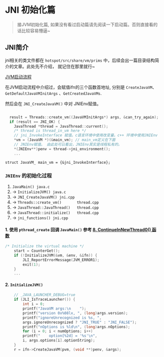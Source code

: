 # JNI 初始化篇

> 接JVM初始化篇, 如果没有看过启动篇请先阅读一下启动篇。否则直接看的话比较容易懵逼~

## JNI简介

jni相关的类文件都在 `hotspot/src/share/vm/prims` 中，后续会出一篇目录结构简介的文章。此处先不介绍， 就记住在那里就行~

[JVM启动流程](../start/README.md)

在JVM启动流程中介绍过，会赋值ifn的三个函数首地址, 分别是 `CreateJavaVM`、 `GetDefaultJavaVMInitArgs` 、`GetCreatedJavaVMs`.

然后会在 `JNI_CreateJavaVM()` 中对 JNIEnv赋值。
```c++

  result = Threads::create_vm((JavaVMInitArgs*) args, &can_try_again);
  if (result == JNI_OK) {
    JavaThread *thread = JavaThread::current();
    /* thread is thread_in_vm here */
    // jni_InvokeInterface 赋值。c语言环境中使用改变量。c++ 环境中使用JNIEnv
    *vm = (JavaVM *)(&main_vm); // main_vm定义在下面
    // JNIEnv赋值。 由此处可以看出，JNIEnv其实是线程私有的。
    *(JNIEnv**)penv = thread->jni_environment();
    ...
```

`struct JavaVM_ main_vm = {&jni_InvokeInterface};`

### `JNIEnv` 的初始化过程
1. `JavaMain() java.c`
2. -> `InitializeJVM() java.c`
3. -> `JNI_CreateJavaVM() jni.cpp`
4. -> `Threads::create_vm()       thread.cpp`
5. -> `JavaThread::JavaThread()   thread.cpp`
6. -> `JavaThread::initialize()   thread.cpp`
7. -> `jni_functions() jni.cpp`

#### 1. 使用 `pthread_create` 回调 `JavaMain()` 参考 [8. ContinueInNewThread0() 函数](../start/README.md "8. ContinueInNewThread0() 函数")
```c++
/* Initialize the virtual machine */
    start = CounterGet();
    if (!InitializeJVM(&vm, &env, &ifn)) {
        JLI_ReportErrorMessage(JVM_ERROR1);
        exit(1);
    }
    ...
```
#### 2. `InitializeJVM()` 
```c++
    // _JAVA_LAUNCHER_DEBUG=true
    if (JLI_IsTraceLauncher()) {
        int i = 0;
        printf("JavaVM args:\n    ");
        printf("version 0x%08lx, ", (long)args.version);
        printf("ignoreUnrecognized is %s, ",
        args.ignoreUnrecognized ? "JNI_TRUE" : "JNI_FALSE");
        printf("nOptions is %ld\n", (long)args.nOptions);
        for (i = 0; i < numOptions; i++)
        printf("    option[%2d] = '%s'\n",
        i, args.options[i].optionString);
    }
    r = ifn->CreateJavaVM(pvm, (void **)penv, &args);
```